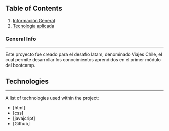 ## Table of Contents
1. [Información General](#general-info)
2. [Tecnología aplicada](#technologies)
### General Info
***
Este proyecto fue creado para el desafío latam, denominado Viajes Chile, el cual permite desarrollar los conocimientos aprendidos en el primer módulo del bootcamp.

## Technologies
***
A list of technologies used within the project:
* [html]
* [css]
* [javajcript]
* [Github]

